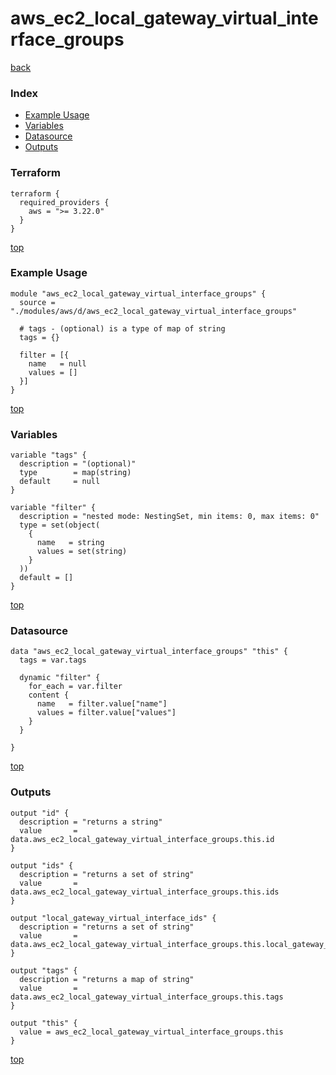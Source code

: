 # aws_ec2_local_gateway_virtual_interface_groups
[back](../aws.md)
### Index
- [Example Usage](#example-usage)
- [Variables](#variables)
- [Datasource](#datasource)
- [Outputs](#outputs)
### Terraform
```hcl
terraform {
  required_providers {
    aws = ">= 3.22.0"
  }
}
```
[top](#index)
### Example Usage
```hcl
module "aws_ec2_local_gateway_virtual_interface_groups" {
  source = "./modules/aws/d/aws_ec2_local_gateway_virtual_interface_groups"

  # tags - (optional) is a type of map of string
  tags = {}

  filter = [{
    name   = null
    values = []
  }]
}
```
[top](#index)
### Variables
```hcl
variable "tags" {
  description = "(optional)"
  type        = map(string)
  default     = null
}

variable "filter" {
  description = "nested mode: NestingSet, min items: 0, max items: 0"
  type = set(object(
    {
      name   = string
      values = set(string)
    }
  ))
  default = []
}
```
[top](#index)

### Datasource
```hcl
data "aws_ec2_local_gateway_virtual_interface_groups" "this" {
  tags = var.tags

  dynamic "filter" {
    for_each = var.filter
    content {
      name   = filter.value["name"]
      values = filter.value["values"]
    }
  }

}
```
[top](#index)
### Outputs
```hcl
output "id" {
  description = "returns a string"
  value       = data.aws_ec2_local_gateway_virtual_interface_groups.this.id
}

output "ids" {
  description = "returns a set of string"
  value       = data.aws_ec2_local_gateway_virtual_interface_groups.this.ids
}

output "local_gateway_virtual_interface_ids" {
  description = "returns a set of string"
  value       = data.aws_ec2_local_gateway_virtual_interface_groups.this.local_gateway_virtual_interface_ids
}

output "tags" {
  description = "returns a map of string"
  value       = data.aws_ec2_local_gateway_virtual_interface_groups.this.tags
}

output "this" {
  value = aws_ec2_local_gateway_virtual_interface_groups.this
}
```
[top](#index)
